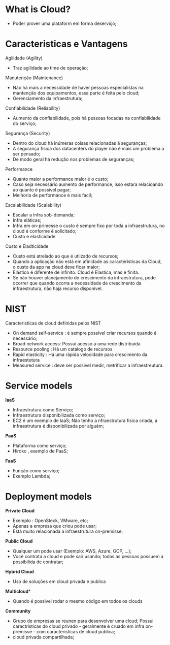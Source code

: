 # What is Cloud? 
- Poder prover uma plataform em forma deserviço;


# Caracteristicas e Vantagens 

Agilidade (Agility)
* Traz agilidade ao time de operação;

Manutenção (Maintenance)
* Não há mais a necessidade de haver pessoas especialistas na mantenção dos equipamentos, essa parte é feita pelo cloud;
* Gerenciamento da infraestrutura; 

Confiabilidade (Reliability)
* Aumento da confiabilidade, pois há pessoas focadas na confiabilidade do serviço;

Segurança (Security)
* Dentro do cloud há inúmeras coisas relacionadas à seguranças;
* A segurança fisica dos datacenters do player não é mais um problema a ser pensado;
* De modo geral há redução nos problemas de seguranças;

Performance
* Quanto maior a performance maior é o custo;
* Caso seja necessário aumento de performance, isso estara relacioando ao quanto é possivel pagar;
* Melhoria de performance é mais facil;

Escalabilidade (Scalability)
* Escalar a infra sob-demanda;
* Infra eláticas;
* Infra em on-primesse o custo é sempre fixo por toda a infraestrutura, no cloud é conforme é solicitado;
* Custo e elasticidade

Custo e Eladticidade
* Custo está atrelado ao que é utiizado de recursos;
* Quando a aplicação não está em afinidade as caracteristicas da Cloud, o custo da app na cloud deve ficar maior;
* Elástico é diferente de infinito. Cloud é Elastica, mas é finita.
* Se não houver planejamento do crescimento da infraestrutura, pode ocorrer que quando ocorra a necessidade de crescimento da infraestrutura, não haja recurso disponivel.

# NIST 
Caracteristicas de cloud definidas pelos NIST
* On demand self-service : é sempre possível criar recursos quando é necessário;
* Broad network access: Possui acesso a uma rede  distribuida
* Resource pooling : Há um catalogo de recursos
* Rapid elasticity : Há uma rápida velocidade para crescimento da infraestutura
* Measured service : deve ser possivel medir, metrificar a infraestreutura.


#  Service models

**IaaS**
* Infraestrutura como Serviço;
* Infraestrutura disponibilizada como serviço;
* EC2 é um exemplo de IaaS;
Não tenho a nfraestrutura fisica criada, a infraestrutura é disponibilizada por alguém;

**PaaS**
* Plataforma como serviço;
* Hiroko , exemplo de PaaS;

**FaaS**
* Função como serviço;
* Exemplo Lambda;


#  Deployment models

**Private Cloud**
* Exemplo : OpenSteck, VMware, etc;
* Apenas a empresa que criou pode usar;
* Está muito relacionada a infraestrutura on-premisse;

**Public Cloud**
* Qualquer um pode usar (Exemplo: AWS, Azure, GCP, ...);
* Você contrata a cloud e pode sair usando;
todas as pessoas possuem a possibilida de contratar;

**Hybrid Cloud**
* Uso de soluções em cloud privada e publica

**Multicloud***
* Quando é possivel rodar o mesmo código em todos os clouds

**Community**
* Grupo de empresas se reunen para desenvolver uma cloud;
Possui caractristicas do cloud privado - geralmente é cruado em infra on-premisse - com caracteristicas de cloud publica;
* cloud privada compartilhada;
